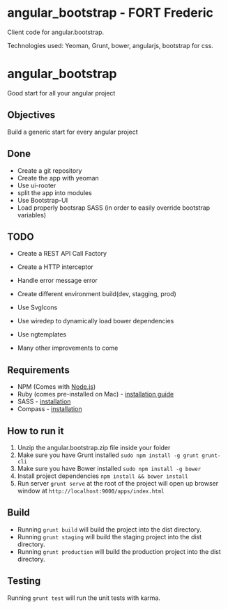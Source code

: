 # angular_bootstrap - FORT Frederic

Client code for angular.bootstrap.

Technologies used: Yeoman, Grunt, bower, angularjs, bootstrap for css.

# angular_bootstrap
Good start for all your angular project 

Objectives
-------

Build a generic start for every angular project 


Done
-------

* Create a git repository
* Create the app with yeoman 
* Use ui-rooter
* split the app into modules
* Use Bootstrap-UI
* Load properly bootsrap SASS (in order to easily override bootstrap variables)

TODO
-------

* Create a REST API Call Factory
* Create a HTTP interceptor
* Handle error message error
* Create different environment build(dev, stagging, prod)
* Use SvgIcons 
* Use wiredep to dynamically load bower dependencies
* Use ngtemplates

* Many other improvements to come

## Requirements

- NPM (Comes with [Node.js](http://nodejs.org/))
- Ruby (comes pre-installed on Mac) - [installation guide](https://www.ruby-lang.org/en/installation/)
- SASS - [installation](http://sass-lang.com/install)
- Compass - [installation](http://compass-style.org/install/)

## How to run it
1. Unzip the angular.bootstrap.zip file inside your folder
2. Make sure you have Grunt installed `sudo npm install -g grunt grunt-cli`
3. Make sure you have Bower installed `sudo npm install -g bower`
4. Install project dependencies `npm install && bower install`
5. Run server `grunt serve` at the root of the project will open up browser window at `http://localhost:9000/apps/index.html`

## Build
- Running `grunt build` will build the project into the dist directory.
- Running `grunt staging` will build the staging project into the dist directory.
- Running `grunt production` will build the production project into the dist directory.



## Testing

Running `grunt test` will run the unit tests with karma.
